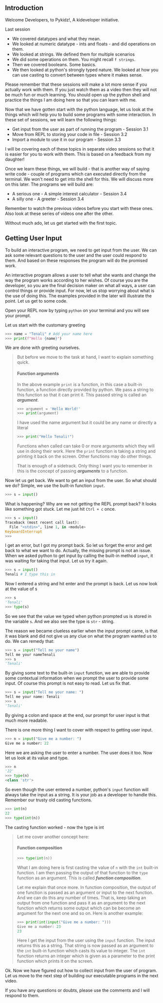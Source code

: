 ## Introduction
Welcome Developers, to Pykidz!, A kideveloper initiative. 

<slide> Last session 

- We covered datatypes and what they mean.
- We looked at numeric datatype - ints and floats - and did operations on them.
- We looked at strings. We defined them for multiple scenarios
- We did some operations on them. You might recall `f strings`.
- Then we covered booleans. Some basics.
- We then looked at python's strongly typed nature. We looked at how you can use casting to convert between types where it makes sense.

<slide> Please remember that these sessions will make a lot more sense if you actually work with them. If you just watch them as a video then they will not be much fun or much learning. You should open up the python shell and practice the things I am doing here so that you can learn with me. 

<slide> Now that we have gotten start with the python language, let us look at the things which will help you to build some programs with some interaction. In these set of sessions, we will learn the following things:

- Get input from the user as part of running the program - Session 3.1
- Move from REPL to storing your code in file - Session 3.2
- Import a module to use it in our program - Session 3.3

I will be covering each of these topics in separate video sessions so that it is easier for you to work with them. This is based on a feedback from my daughter!

Once we learn these things, we will build - that is another way of saying write code - couple of programs which can executed directly from the terminal. We won't need to get into the shell for this. We will discuss more on this later. The programs we will build are:

- A serious one - A simple interest calculator - Session 3.4 
- A silly one - A greeter - Session 3.4

Remember to watch the previous videos before you start with these ones. Also look at these series of videos one after the other. 

Without much ado, let us get started with the first topic.

## Getting User Input

<slide> To build an interactive program, we need to get input from the user. We can ask some relevant questions to the user and the user could respond to them. And based on these responses the program will do the promised work.

An interactive program allows a user to tell what she wants and change the way the program works according to her wishes. Of course you are the developer, so you are the final decision maker on what all ways, a user can control things or provide input. For now, let us stop worrying about what is the use of doing this. The examples provided in the later will illustrate the point. Let us get to some code.

<REPL>Open your REPL now by typing `python` on your terminal and you will see your prompt. 

Let us start with the customary greeting

```python
>>> name = "Tenali" # Add your name here
>>> print(f"Hello {name}")
```

We are done with greeting ourselves. 

> <slide> But before we move to the task at hand, I want to explain something quick.
>
> #### Function arguments
>
> In the above example `print` is a function, in this case a built-in function, a function directly provided by python. We pass a string to this function so that it can print it. This passed string is called an ***argument***.
>
> <REPL>
>
> ```python
> >>> argument = 'Hello World!'
> >>> print(argument)
> ```
>
> I have used the name argument but it could be any name or directly a literal
>
> ```python
> >>> print("Hello Tenali!")
> ```
>
> 
>
> Functions when called can take 0 or more arguments which they will use in doing their work. Here the `print` function is taking a string and printing it back on the screen. Other functions may do other things. 
>
> That is enough of a sidetrack. Only thing I want you to remember in this is the concept of passing ***arguments*** to a function.

<slide> Now let us get back. We want to get an input from the user. So what should we do? Simple, we use the built-in function `input`.  

```python
>>> s = input()

```

What is happening? Why are we not getting the REPL prompt back? It looks like something got stuck. Let me just hit `Ctrl + c` once. 

```python
>>> s = input()
Traceback (most recent call last):
  File "<stdin>", line 1, in <module>
KeyboardInterrupt
>>>
```

I get an error, but I got my prompt back. So let us forget the error and get back to what we want to do. Actually, the missing prompt is not an issue. When we asked python to get input by calling the built-in method `input`, it was waiting for taking that input. Let us try it again.

```python
>>> s = input()
Tenali # I type this in
```

Now I entered a string and hit enter and the prompt is back. Let us now look at the value of s

```python
>>> s
'Tenali'
>>> type(s)
```

So we see that the value we typed when python prompted us is stored in the variable `s`. And we also see the type is `str` - string.

The reason we became clueless earlier when the input prompt came, is that it was blank and did not give us any clue on what the program wanted us to do. We can remedy that:

```python
>>> s = input("Tell me your name")
Tell me your nameTenali
>>> s
'Tenali'
```

By giving some text to the built-in `input` function, we are able to provide some contextual information when we prompt the user to provide some input. Of course this prompt is not easy to read. Let us fix that.

```python
>>> s = input("Tell me your name: ")
Tell me your name: Tenali
>>> s
'Tenali'
```

By giving a colon and space at the end, our prompt for user input is that much more readable.

There is one more thing I want to cover with respect to getting user input.

```python
>>> n = input("Give me a number: ")
Give me a number: 22
```

Here we are asking the user to enter a number. The user does it too. Now let us look at its value and type.

```python
>>> n
'22'
>>> type(n)
<class 'str'>
```

So even though the user entered a number, python's `input` function will always take the input as a string. It is your job as a developer to handle this. Remember our trusty old casting functions.

```python
>>> int(n)
22
>>> type(int(n))
```

The casting function worked - now the type is int

> <slide> Let me cover another concept here:
>
> #### Function composition
>
> ```python
> >>> type(int(n))
> ```
>
> What I am doing here is first casting the value of `n` with the `int` built-in function. I am then passing the output of that function to the `type` function as an argument. This is called ***function composition***. 
>
> Let me explain that once more. In function composition, the output of one function is passed as an argument or input to the next function. And we can do this any number of times. That is, keep taking an output from one function and pass it as an argument to the next function which returns some output which can be become an argument for the next one and so on. Here is another example:
>
> ```python
> >>> print(int(input("Give me a number: ")))
> Give me a number: 23
> 23
> ```
>
> Here I get the input from the user using the `input` function. The input returns this as a string. That string is now passed as an argument to the `int` built-in function which casts its value to integer. The `int` function returns an integer which is given as a parameter to the print function which prints it on the screen. 

Ok. Now we have figured out how to collect input from the user of program. Let us move to the next step of building our executable programs in the next video.

If you have any questions or doubts, please use the comments and I will respond to them.

